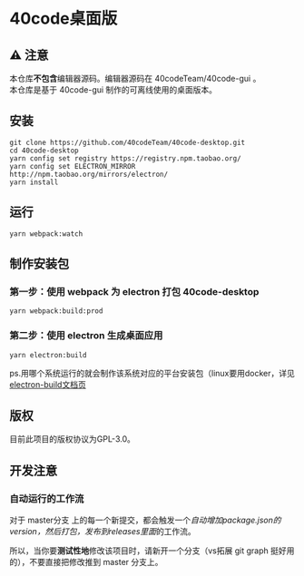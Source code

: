 # 40code桌面版
## ⚠️ 注意
本仓库**不包含**编辑器源码。编辑器源码在 40codeTeam/40code-gui 。   
本仓库是基于 40code-gui 制作的可离线使用的桌面版本。

## 安装
```
git clone https://github.com/40codeTeam/40code-desktop.git
cd 40code-desktop
yarn config set registry https://registry.npm.taobao.org/
yarn config set ELECTRON_MIRROR http://npm.taobao.org/mirrors/electron/
yarn install
```
## 运行
```
yarn webpack:watch
```
## 制作安装包
### 第一步：使用 webpack 为 electron 打包 40code-desktop
```
yarn webpack:build:prod
```
### 第二步：使用 electron 生成桌面应用
```
yarn electron:build
```
ps.用哪个系统运行的就会制作该系统对应的平台安装包（linux要用docker，详见[electron-build文档页](https://www.electron.build/multi-platform-build)

## 版权
目前此项目的版权协议为GPL-3.0。

## 开发注意
### 自动运行的工作流
对于 master分支 上的每一个新提交，都会触发一个*自动增加package.json的version，然后打包，发布到releases里面*的工作流。

所以，当你要**测试性地**修改该项目时，请新开一个分支（vs拓展 git graph 挺好用的），不要直接把修改推到 master 分支上。

